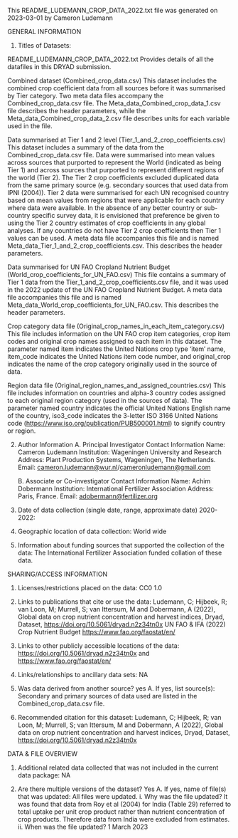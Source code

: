 This README_LUDEMANN_CROP_DATA_2022.txt file was generated on 2023-03-01 by Cameron Ludemann

GENERAL INFORMATION

1. Titles of Datasets: 

README_LUDEMANN_CROP_DATA_2022.txt
Provides details of all the datafiles in this DRYAD submission.

Combined dataset (Combined_crop_data.csv)
This dataset includes the combined crop coefficient data from all sources before it was summarised by Tier category. Two meta data files accompany the Combined_crop_data.csv file. The Meta_data_Combined_crop_data_1.csv file describes the header parameters, while the Meta_data_Combined_crop_data_2.csv file describes units for each variable used in the file.

Data summarised at Tier 1 and 2 level (Tier_1_and_2_crop_coefficients.csv) 
This dataset includes a summary of the data from the Combined_crop_data.csv file. Data were summarised into mean values across sources that purported to represent the World (indicated as being Tier 1) and across sources that purported to represent different regions of the world (Tier 2). The Tier 2 crop coefficients excluded duplicated data from the same primary source (e.g. secondary sources that used data from IPNI (2004)). Tier 2 data were summarised for each UN recognised country based on mean values from regions that were applicable for each country where data were available. In the absence of any better country or sub-country specific survey data, it is envisioned that preference be given to using the Tier 2 country estimates of crop coefficients in any global analyses. If any countries do not have Tier 2 crop coefficients then Tier 1 values can be used.
A meta data file accompanies this file and is named Meta_data_Tier_1_and_2_crop_coefficients.csv. This describes the header parameters.

Data summarised for UN FAO Cropland Nutrient Budget (World_crop_coefficients_for_UN_FAO.csv)
This file contains a summary of Tier 1 data from the Tier_1_and_2_crop_coefficients.csv file, and it was used in the 2022 update of the UN FAO Cropland Nutrient Budget.  A meta data file accompanies this file and is named Meta_data_World_crop_coefficients_for_UN_FAO.csv. This describes the header parameters.

Crop category data file (Original_crop_names_in_each_item_category.csv)
This file includes information on the UN FAO crop item categories, crop item codes and original crop names assigned to each item in this dataset. The parameter named item indicates the United Nations crop type ‘item’ name, item_code indicates the United Nations item code number, and original_crop  indicates the name of the crop category originally used in the source of data.

Region data file (Original_region_names_and_assigned_countries.csv)
This file includes information on countries and alpha-3 country codes assigned to each original region category (used in the sources of data). The parameter named country indicates the official United Nations English name of the country, iso3_code indicates the 3-letter ISO 3166 United Nations code (https://www.iso.org/publication/PUB500001.html) to signify country or region.

2. Author Information
	A. Principal Investigator Contact Information
		Name: Cameron Ludemann
		Institution: Wageningen University and Research
		Address: Plant Production Systems, Wageningen, The Netherlands. 
		Email: cameron.ludemann@wur.nl/cameronludemann@gmail.com

	B. Associate or Co-investigator Contact Information
		Name: Achim Dobermann
		Institution: International Fertilizer Association
		Address: Paris, France.
		Email: adobermann@fertilizer.org


3. Date of data collection (single date, range, approximate date)   2020-2022: 

4. Geographic location of data collection: World wide

5. Information about funding sources that supported the collection of the data: The International Fertilizer Association funded collation of these data.


SHARING/ACCESS INFORMATION

1. Licenses/restrictions placed on the data: CC0 1.0

2. Links to publications that cite or use the data:
Ludemann, C; Hijbeek, R; van Loon, M; Murrell, S; van Ittersum, M and Dobermann, A (2022), Global data on crop nutrient concentration and harvest indices, Dryad, Dataset, https://doi.org/10.5061/dryad.n2z34tn0x
UN FAO & IFA (2022) Crop Nutrient Budget https://www.fao.org/faostat/en/

3. Links to other publicly accessible locations of the data: https://doi.org/10.5061/dryad.n2z34tn0x and https://www.fao.org/faostat/en/

4. Links/relationships to ancillary data sets: NA

5. Was data derived from another source? yes
	A. If yes, list source(s): 
Secondary and primary sources of data used are listed in the Combined_crop_data.csv file. 


6. Recommended citation for this dataset: 
Ludemann, C; Hijbeek, R; van Loon, M; Murrell, S; van Ittersum, M and Dobermann, A (2022), Global data on crop nutrient concentration and harvest indices, Dryad, Dataset, https://doi.org/10.5061/dryad.n2z34tn0x

DATA & FILE OVERVIEW

1. Additional related data collected that was not included in the current data package: NA

2. Are there multiple versions of the dataset? Yes
	A. If yes, name of file(s) that was updated: All files were updated.
		i. Why was the file updated? It was found that data from Roy et al (2004) for India (Table 29) referred to total uptake per unit crop product rather than nutrient concentration of crop products. Therefore data from India were excluded from estimates. 
		ii. When was the file updated? 1 March 2023

